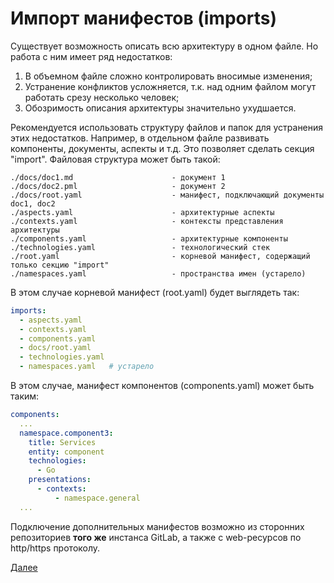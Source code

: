 # Импорт манифестов (imports)
Существует возможность описать всю архитектуру в одном файле. Но работа с ним имеет
ряд недостатков:
1. В объемном файле сложно контролировать вносимые изменения;
2. Устранение конфликтов усложняется, т.к. над одним файлом могут работать срезу несколько человек;
3. Обозримость описания архитектуры значительно ухудшается.

Рекомендуется использовать структуру файлов и папок для устранения этих недостатков. Например,
в отдельном файле развивать компоненты, документы, аспекты и т.д. Это позволяет сделать секция "import".
Файловая структура может быть такой:
```text
./docs/doc1.md                      - документ 1
./docs/doc2.pml                     - документ 2
./docs/root.yaml                    - манифест, подключающий документы doc1, doc2
./aspects.yaml                      - архитектурные аспекты
./contexts.yaml                     - контексты представления архитектуры
./components.yaml                   - архитектурные компоненты
./technologies.yaml                 - технологический стек
./root.yaml                         - корневой манифест, содержащий только секцию "import"
./namespaces.yaml                   - пространства имен (устарело)
```

В этом случае корневой манифест (root.yaml) будет выглядеть так:

```yaml
imports:
  - aspects.yaml
  - contexts.yaml
  - components.yaml
  - docs/root.yaml
  - technologies.yaml
  - namespaces.yaml   # устарело
```

В этом случае, манифест компонентов (components.yaml) может быть таким:
```yaml
components:
  ...
  namespace.component3:
    title: Services
    entity: component
    technologies:
      - Go
    presentations:
      - contexts:
          - namespace.general
  ...
```

Подключение дополнительных манифестов возможно из сторонних репозиториев **того же** инстанса GitLab,
а также с web-ресурсов по http/https протоколу. 

[Далее](/docs/dochub.components)
